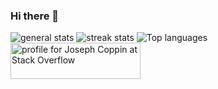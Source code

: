 ### Hi there 👋

<img src="https://github-readme-stats.vercel.app/api?username=revers3ntropy&show_icons=true&theme=gotham&count_private=true" alt="general stats" />
<img src="https://github-readme-streak-stats.herokuapp.com/?user=revers3ntropy&theme=dark" alt="streak stats">
<img src="https://github-readme-stats.vercel.app/api/top-langs/?username=revers3ntropy&layout=compact" alt="Top languages">
<a href="https://stackoverflow.com/users/14486998/joseph-coppin"><img src="https://stackoverflow.com/users/flair/14486998.png" width="208" height="58" alt="profile for Joseph Coppin at Stack Overflow"></a>
